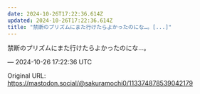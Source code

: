 ```yaml
---
date: 2024-10-26T17:22:36.614Z
updated: 2024-10-26T17:22:36.614Z
title: "禁断のプリズムにまた行けたらよかったのにな…。[...]"
---
```


<p>禁断のプリズムにまた行けたらよかったのにな…。</p>

&mdash; 2024-10-26 17:22:36 UTC

Original URL: https://mastodon.social/@sakuramochi0/113374878539042179
